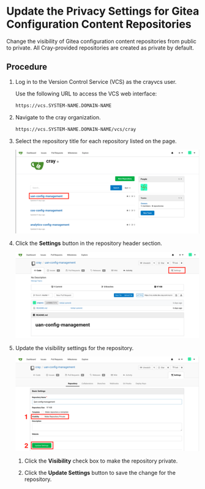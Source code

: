 # Update the Privacy Settings for Gitea Configuration Content Repositories

Change the visibility of Gitea configuration content repositories from public to private. All Cray-provided repositories are created as private by default.

## Procedure

1. Log in to the Version Control Service \(VCS\) as the crayvcs user.

   Use the following URL to access the VCS web interface:

   ```bash
   https://vcs.SYSTEM-NAME.DOMAIN-NAME
   ```

2. Navigate to the cray organization.

   ```bash
   https://vcs.SYSTEM-NAME.DOMAIN-NAME/vcs/cray
   ```

3. Select the repository title for each repository listed on the page.

   ![Gitea Repositories](../../img/operations/gitea_repositories.png)

4. Click the **Settings** button in the repository header section.

   ![Gitea Repository Settings](../../img/operations/gitea_repository_settings.png)

5. Update the visibility settings for the repository.

   ![Gitea Repository Visibility](../../img/operations/gitea_repository_visibility.png)

   1. Click the **Visibility** check box to make the repository private.

   2. Click the **Update Settings** button to save the change for the repository.

